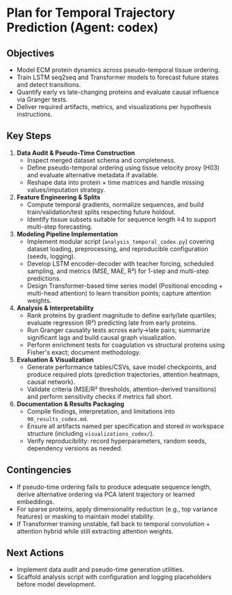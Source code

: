 # Plan for Temporal Trajectory Prediction (Agent: codex)

## Objectives
- Model ECM protein dynamics across pseudo-temporal tissue ordering.
- Train LSTM seq2seq and Transformer models to forecast future states and detect transitions.
- Quantify early vs late-changing proteins and evaluate causal influence via Granger tests.
- Deliver required artifacts, metrics, and visualizations per hypothesis instructions.

## Key Steps
1. **Data Audit & Pseudo-Time Construction**
   - Inspect merged dataset schema and completeness.
   - Define pseudo-temporal ordering using tissue velocity proxy (H03) and evaluate alternative metadata if available.
   - Reshape data into protein × time matrices and handle missing values/imputation strategy.
2. **Feature Engineering & Splits**
   - Compute temporal gradients, normalize sequences, and build train/validation/test splits respecting future holdout.
   - Identify tissue subsets suitable for sequence length ≥4 to support multi-step forecasting.
3. **Modeling Pipeline Implementation**
   - Implement modular script (`analysis_temporal_codex.py`) covering dataset loading, preprocessing, and reproducible configuration (seeds, logging).
   - Develop LSTM encoder-decoder with teacher forcing, scheduled sampling, and metrics (MSE, MAE, R²) for 1-step and multi-step predictions.
   - Design Transformer-based time series model (Positional encoding + multi-head attention) to learn transition points; capture attention weights.
4. **Analysis & Interpretability**
   - Rank proteins by gradient magnitude to define early/late quartiles; evaluate regression (R²) predicting late from early proteins.
   - Run Granger causality tests across early→late pairs; summarize significant lags and build causal graph visualization.
   - Perform enrichment tests for coagulation vs structural proteins using Fisher's exact; document methodology.
5. **Evaluation & Visualization**
   - Generate performance tables/CSVs, save model checkpoints, and produce required plots (prediction trajectories, attention heatmaps, causal network).
   - Validate criteria (MSE/R² thresholds, attention-derived transitions) and perform sensitivity checks if metrics fall short.
6. **Documentation & Results Packaging**
   - Compile findings, interpretation, and limitations into `90_results_codex.md`.
   - Ensure all artifacts named per specification and stored in workspace structure (including `visualizations_codex/`).
   - Verify reproducibility: record hyperparameters, random seeds, dependency versions as needed.

## Contingencies
- If pseudo-time ordering fails to produce adequate sequence length, derive alternative ordering via PCA latent trajectory or learned embeddings.
- For sparse proteins, apply dimensionality reduction (e.g., top variance features) or masking to maintain model stability.
- If Transformer training unstable, fall back to temporal convolution + attention hybrid while still extracting attention weights.

## Next Actions
- Implement data audit and pseudo-time generation utilities.
- Scaffold analysis script with configuration and logging placeholders before model development.
